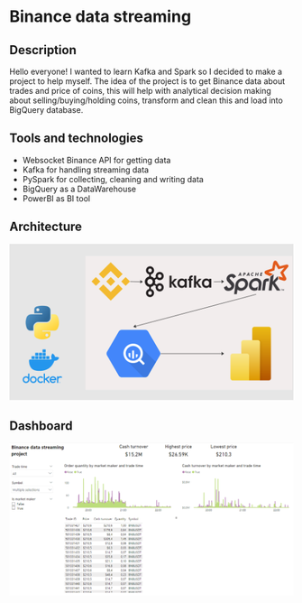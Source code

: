 # Binance data streaming

## Description
Hello everyone! 
I wanted to learn Kafka and Spark so I decided to make a project to help myself. The idea of the project is to get Binance data about trades and price of coins, this will help with analytical decision making about selling/buying/holding coins, transform and clean this and load into BigQuery database.

## Tools and technologies 
- Websocket Binance API for getting data
- Kafka for handling streaming data
- PySpark for collecting, cleaning and writing data
- BigQuery as a DataWarehouse
- PowerBI as BI tool

## Architecture
![Project architecture](./images/Architecture.png "Project architecture")

## Dashboard
![Final dashboard](./images/dashboard.png "Final dashboard")

